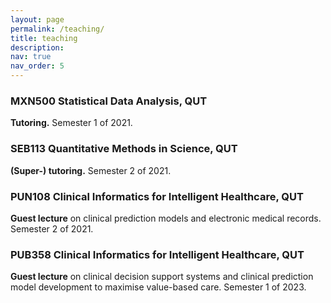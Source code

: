```yaml
---
layout: page
permalink: /teaching/
title: teaching
description: 
nav: true
nav_order: 5
---
```



### MXN500 Statistical Data Analysis, QUT
**Tutoring.** Semester 1 of 2021.

### SEB113 Quantitative Methods in Science, QUT
**(Super-) tutoring.** Semester 2 of 2021.

### PUN108 Clinical Informatics for Intelligent Healthcare, QUT
**Guest lecture** on clinical prediction models and electronic medical records. Semester 2 of 2021.

### PUB358 Clinical Informatics for Intelligent Healthcare, QUT
**Guest lecture** on clinical decision support systems and clinical prediction model development to maximise value-based care. Semester 1 of 2023.
